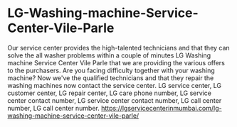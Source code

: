 # LG-Washing-machine-Service-Center-Vile-Parle
 Our service center provides the high-talented technicians and that they can solve the all washer problems within a couple of minutes LG Washing machine Service Center Vile Parle that we are providing the various offers to the purchasers. Are you facing difficulty together with your washing machine? Now we've the qualified technicians and that they repair the washing machines now contact the service center. LG service center, LG customer center, LG repair center, LG care phone number, LG service center contact number, LG service center contact number, LG call center number, LG call center number. https://lgservicecenterinmumbai.com/lg-washing-machine-service-center-vile-parle/
